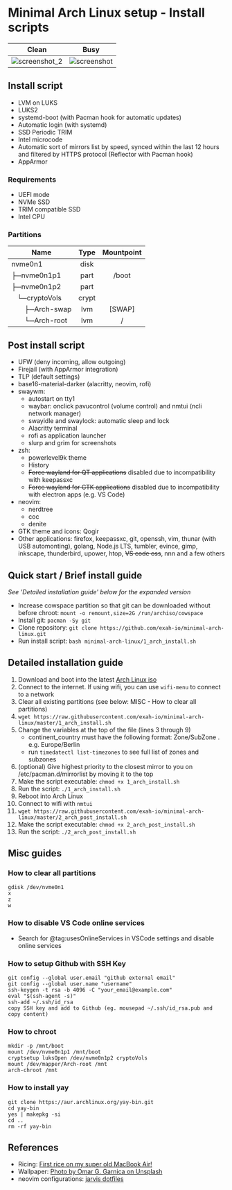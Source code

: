 # Minimal Arch Linux setup - Install scripts

Clean | Busy
:-------------------------:|:-------------------------:
![screenshot_2](https://raw.githubusercontent.com/exah-io/minimal-arch-linux/master/screenshot_2.png) | ![screenshot](https://raw.githubusercontent.com/exah-io/minimal-arch-linux/master/screenshot.png)

## Install script
* LVM on LUKS
* LUKS2
* systemd-boot (with Pacman hook for automatic updates)
* Automatic login (with systemd)
* SSD Periodic TRIM
* Intel microcode
* Automatic sort of mirrors list by speed, synced within the last 12 hours and filtered by HTTPS protocol (Reflector with Pacman hook)
* AppArmor

### Requirements
* UEFI mode
* NVMe SSD
* TRIM compatible SSD
* Intel CPU

### Partitions
| Name | Type | Mountpoint |
| - | :-: | :-: |
| nvme0n1 | disk | |
| ├─nvme0n1p1 | part | /boot |
| ├─nvme0n1p2 | part |  |
| &nbsp;&nbsp;&nbsp;└─cryptoVols | crypt | |
| &nbsp;&nbsp;&nbsp;&nbsp;&nbsp;&nbsp;&nbsp;├─Arch-swap | lvm | [SWAP] |
| &nbsp;&nbsp;&nbsp;&nbsp;&nbsp;&nbsp;&nbsp;└─Arch-root | lvm | / |

## Post install script
* UFW (deny incoming, allow outgoing)
* Firejail (with AppArmor integration)
* TLP (default settings)
* base16-material-darker (alacritty, neovim, rofi)
* swaywm:
   * autostart on tty1
   * waybar: onclick pavucontrol (volume control) and nmtui (ncli network manager)
   * swayidle and swaylock: automatic sleep and lock
   * Alacritty terminal
   * rofi as application launcher
   * slurp and grim for screenshots
* zsh:
   * powerlevel9k theme
   * History
   * ~~Force wayland for QT applications~~ disabled due to incompatibility with keepassxc
   * ~~Force wayland for GTK applications~~ disabled due to incompatibility with electron apps (e.g. VS Code)
* neovim:
   * nerdtree
   * coc
   * denite
* GTK theme and icons: Qogir
* Other applications: firefox, keepassxc, git, openssh, vim, thunar (with USB automonting), golang, Node.js LTS, tumbler, evince, gimp, inkscape, thunderbird, upower, htop, ~~VS code oss~~, nnn and a few others

## Quick start / Brief install guide
*See 'Detailed installation guide' below for the expanded version*
* Increase cowspace partition so that git can be downloaded without before chroot: `mount -o remount,size=2G /run/archiso/cowspace`
* Install git: `pacman -Sy git`
* Clone repository: `git clone https://github.com/exah-io/minimal-arch-linux.git`
* Run install script: `bash minimal-arch-linux/1_arch_install.sh`

## Detailed installation guide
1. Download and boot into the latest [Arch Linux iso](https://www.archlinux.org/download/)
2. Connect to the internet. If using wifi, you can use `wifi-menu` to connect to a network
3. Clear all existing partitions (see below: MISC - How to clear all partitions)
4. `wget https://raw.githubusercontent.com/exah-io/minimal-arch-linux/master/1_arch_install.sh`
5. Change the variables at the top of the file (lines 3 through 9)
   * continent_country must have the following format: Zone/SubZone . e.g. Europe/Berlin
   * run `timedatectl list-timezones` to see full list of zones and subzones   
6. (optional) Give highest priority to the closest mirror to you on /etc/pacman.d/mirrorlist by moving it to the top
7. Make the script executable: `chmod +x 1_arch_install.sh`
8. Run the script: `./1_arch_install.sh`
9. Reboot into Arch Linux
10. Connect to wifi with `nmtui`
10. `wget https://raw.githubusercontent.com/exah-io/minimal-arch-linux/master/2_arch_post_install.sh`
11. Make the script executable: `chmod +x 2_arch_post_install.sh`
12. Run the script: `./2_arch_post_install.sh`

## Misc guides
### How to clear all partitions
```
gdisk /dev/nvme0n1
x
z
w
```

### How to disable VS Code online services
* Search for @tag:usesOnlineServices in VSCode settings and disable online services

### How to setup Github with SSH Key
```
git config --global user.email "github external email"
git config --global user.name "username"
ssh-keygen -t rsa -b 4096 -C "your_email@example.com"
eval "$(ssh-agent -s)"
ssh-add ~/.ssh/id_rsa
copy SSH key and add to Github (eg. mousepad ~/.ssh/id_rsa.pub and copy content)
```

### How to chroot
```
mkdir -p /mnt/boot
mount /dev/nvme0n1p1 /mnt/boot
cryptsetup luksOpen /dev/nvme0n1p2 cryptoVols
mount /dev/mapper/Arch-root /mnt
arch-chroot /mnt
```

### How to install yay
```
git clone https://aur.archlinux.org/yay-bin.git
cd yay-bin
yes | makepkg -si
cd ..
rm -rf yay-bin
```

## References
* Ricing: [First rice on my super old MacBook Air!](https://www.reddit.com/r/unixporn/comments/9y9w0r/sway_first_rice_on_my_super_old_macbook_air/)
* Wallpaper: [Photo by Omar G. Garnica on Unsplash](https://unsplash.com/photos/6gdqWFolkC4)
* neovim configurations: [jarvis dotfiles](https://github.com/ctaylo21/jarvis)
